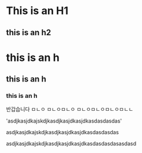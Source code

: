 This is an H1
=============

this is an h2
-------------

this is an h
============

this is an h
------------

### this is an h

반갑습니다 ㅁㄴㅇ ㅁㄴㅇㅁㄴㅇ ㅁㄴㅇㅁㄴㅇㅁㄴㅇㅁㄴㄴ

\'asdjkasjdkajskdjkasdjkasjdkasjdkasdasdasdas'

asdjkasjdkajskdjkasdjkasjdkasjdkasdasdasdas

asdjkasjdkajskdjkasdjkasjdkasjdkasdasdasdasasdasd
